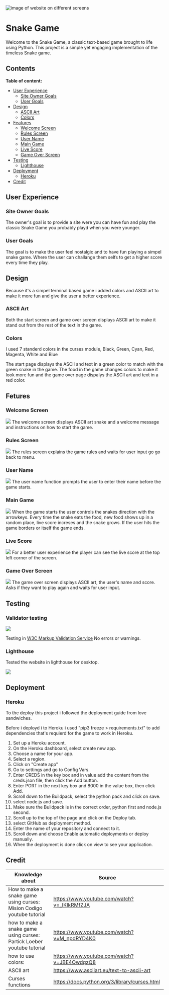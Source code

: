 <img src="docs/AmIResponsive.png" alt="image of website on different screens">

# Snake Game
Welcome to the Snake Game, a classic text-based game brought to life using Python. This project is a simple yet engaging implementation of the timeless Snake game.

## Contents
**Table of content:**
- [User Experience](#user-experience)
    - [Site Owner Goals](#site-owner-goals)
    - [User Goals](#user-goals)
- [Design](#design)
    - [ASCII Art](#ascii-art)
    - [Colors](#colors)
- [Features](#features)
    - [Welcome Screen](#welcome-screen)
    - [Rules Screen](#rules-screen)
    - [User Name](#user-name)
    - [Main Game](#main-game)
    - [Live Score](#live-score)
    - [Game Over Screen](#game-over-screen)
- [Testing](#testing)
    - [Lighthouse](#lighthouse)
- [Deployment](#deployment)
    - [Heroku](#heroku)
- [Credit](#credit)

## User Experience
### Site Owner Goals
The owner's goal is to provide a site were you can have fun and play the classic Snake Game you probably playd when you were younger.

### User Goals
The goal is to make the user feel nostalgic and to have fun playing a simpel snake game. Where the user can challange them selfs to get a higher score every time they play.


## Design

Because it's a simpel terminal based game i added colors and ASCII art to make it more fun and give the user a better experience.

### ASCII Art
Both the start screen and game over screen displays ASCII art to make it stand out from the rest of the text in the game.

### Colors
I used 7 standerd colors in the curses module, Black, Green, Cyan, Red, Magenta, White and Blue

The start page displays the ASCII and text in a green color to match with the green snake in the game. The food in the game changes colors to make it look more fun and the game over page dispalys the ASCII art and text in a red color.


## Fetures

### Welcome Screen
<img src="docs/welcomeScreen.png">
The welcome screen displays ASCII art snake and a welcome message and instructions on how to start the game.

### Rules Screen
<img src="docs/rulesScreen.png">
The rules screen explains the game rules and waits for user input go go back to menu.

### User Name
<img src="docs/enterNameScreen.png">
The user name function prompts the user to enter their name before the game starts.

### Main Game 
<img src="docs/mainGameScreen.png">
When the game starts the user controls the snakes direction with the arrowkeys. Every time the snake eats the food, new food shows up in a random place, live score increses and the snake grows. If the user hits the game borders or itself the game ends.

### Live Score
<img src="docs/liveScoreScreen.png">
For a better user experience the player can see the live score at the top left corner of the screen.

### Game Over Screen
<img src="docs/GameOverScreen.png">
The game over screen displays ASCII art, the user's name and score. Asks if they want to play again and waits for user input.

## Testing

### Validator testing

<img src="docs/WC3Test.png">

Testing in [W3C Markup Validation Service](https://validator.w3.org/) No errors or warnings.

### Lighthouse
Tested the website in lighthouse for desktop.

<img src="docs/lighthouse.png">

## Deployment

### Heroku

To the deploy this project i followed the deployment guide from love sandwiches.

Before i deployd i to Heroku i used "pip3 freeze > requirements.txt" to add dependencies that's requierd for the game to work in Heroku.
<ol>
<li> Set up a Heroku account. </li>
<li> On the Heroku dashboard, select create new app.</li>
<li> Choose a name for your app.</li>
<li> Select a region.</li>
<li> Click on "Create app"</li>
<li> Go to settings and go to Config Vars.</li>
<li> Enter CREDS in the key box and in value add the content from the creds.json file, then click the Add button.</li>
<li> Enter PORT in the next key box and 8000 in the value box, then click Add.</li>
<li> Scroll down to the Buildpack, select the python pack and click on save.</li>
<li> select node.js and save. </li>
<li> Make sure the Bulidpack is in the correct order, python first and node.js second. </li>
<li> Scroll up to the top of the page and click on the Deploy tab. </li>
<li> select GitHub as deployment method. </li>
<li> Enter the name of your repository and connect to it. </li>
<li> Scroll down and choose Enable automatic deployments or deploy manually. </li>
<li> When the deployment is done click on view to see your application. </li>
</ol>


## Credit

| Knowledge about | Source |
| -------------------------- | --------------- | 
| How to make a snake game using curses: Mision     Codigo youtube tutorial | https://www.youtube.com/watch?v=_IKIkRMfZJA |
| how to make a snake game using curses: Partick Loeber youtube tutorial| https://www.youtube.com/watch?v=M_npdRYD4K0 |
| how to use colors: | https://www.youtube.com/watch?v=JBE4OwdqzQ8 |
| ASCII art | https://www.asciiart.eu/text-to-ascii-art |
| Curses functions | https://docs.python.org/3/library/curses.html |
